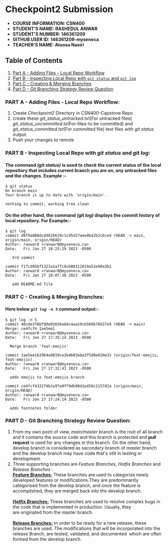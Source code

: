 # Checkpoint2 Submission

- **COURSE INFORMATION: CSN400**
- **STUDENT’S NAME: RASHEDUL ANWAR**
- **STUDENT'S NUMBER: 146361209**
- **GITHUB USER ID: 146361209-myseneca**
- **TEACHER’S NAME: Atoosa Nasiri**

## Table of Contents
1. [Part A - Adding Files - Local Repo Workflow](#Adding-Files-Local-Repo-Workflow)
2. [Part B - Inspecting Local Repo with `git status` and `git log`](#inspecting-local-repo-with-git-status-and-git)
3. [Part C - Creating & Merging Branches](#creating-and-merging-branches)
4. [Part D - Git Branching Strategy Review Question](#git-branching-strategy-review-questions)

### PART A - Adding Files - Local Repo Workflow:
1. Create *Checkpoint2* Directory in CSN400-Capstone Repo
2. create these *git_status_untracked.txt*(For untracked files) *git_status_uncommitted.tx*(For-files-to be committed) and *git_status_committed.txt*(For committed file) text files with *git status* output
3. Push your changes to remote 

### PART B - Inspecting Local Repo with *git status* and *git log*:
#### The command *(git status)* is used to check the current status of the local repository that includes current branch you are on, any untracked files and the changes. Example :-
``` 
$ git status
On branch main
Your branch is up to date with 'origin/main'.

nothing to commit, working tree clean
 ```
 #### On the other hand, the command *(git log)* displays the commit history of local repository. For Example:- 
 ```
$ git log
commit d8f9a088dcdd82b629c1c95d27aee8b42b2c6ce4 (HEAD -> main, origin/main, origin/HEAD)
Author: ranwar8 <ranwar8@myseneca.ca>
Date:   Fri Jan 27 18:25:29 2023 -0500

    3rd commit

commit f17cd95bf1321a1a7fc8cb08312019a52e90a3b1
Author: ranwar8 <ranwar8@myseneca.ca>
Date:   Fri Jan 27 18:07:38 2023 -0500

    add README.md file
 ```

 ### PART C - Creating & Merging Branches: 
 #### Here below  *`git log -n 5`* command output:-
  ```
$ git log -n 5 
commit 40cde1f6bf90e01650a6dc4aa19cb560b76637e9 (HEAD -> main)
Merge: ce4fcf4 1ae5ee1
Author: ranwar8 <ranwar8@myseneca.ca>
Date:   Fri Jan 27 17:35:14 2023 -0500

    Merge branch 'feat-emojis'

commit 1ae5ee162964a9810ce2b4603eba3f5d8e820e31 (origin/feat-emojis, feat-emojis)
Author: ranwar8 <ranwar8@myseneca.ca>
Date:   Fri Jan 27 17:32:43 2023 -0500

    adds emojis to feat-emojis branch

commit ce4fcf43227db1e97a9ff9db99d1e450c2157d1a (origin/main, origin/HEAD)
Author: ranwar8 <ranwar8@myseneca.ca>
Date:   Fri Jan 27 17:24:14 2023 -0500

    adds footnotes folder
  ```
  ### PART D - Git Branching Strategy Review Question:
  1. From my own point of view, *main/master* branch is the root of all branch and it contains the source code and this branch is protected and **pull request** is used for any changes in this branch. On the other hand, develop branch is considered as secondary branch of *master* branch and the develop branch may have code that's still in testing or development.
  2. Three supporting branches are *Feature Branches*, *Hotfix Branches* and *Release Branches* :<br/>
  <u>**Feature Branches:**</u> These branches are used to categorize newly developed features or modifications.They are predominantly categorised from the develop branch, and once the feature is accomplished, they are merged back into the develop branch.<br/><br/>
  <u>**Hotfix Branches:**</u> These branches are used to resolve complex bugs in the code that is implemented in production. Usually, they are originated from the master branch.<br/><br/>
  <u>**Release Branches:**</u> In order to be ready for a new release, these branches are used. The modifications that will be incorporated into the release Branch, are tested, validated, and documented  which are often formed from the develop branch.
